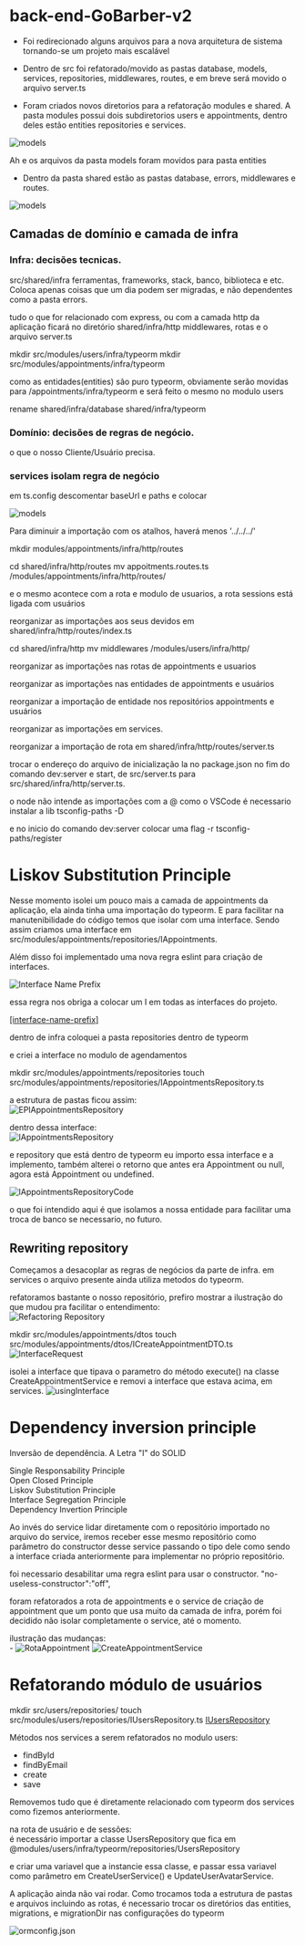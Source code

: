 # back-end-GoBarber-v2


- Foi redirecionado alguns arquivos para a nova arquitetura de sistema tornando-se um projeto mais escalável



- Dentro de src foi refatorado/movido as pastas database, models, services, repositories, middlewares, routes, e em breve será movido o arquivo server.ts

- Foram criados novos diretorios para a refatoração modules e shared. A pasta modules possui dois subdiretorios users e appointments, dentro deles estão entities repositories e services.


<img src="github/modules.png" alt="models">

Ah e os arquivos da pasta models foram movidos para pasta entities


- Dentro da pasta shared estão as pastas database, errors, middlewares e routes.

<img src="github/shared.png" alt="models">


## Camadas de domínio e camada de infra

### Infra: decisões tecnicas.
  src/shared/infra
  ferramentas, frameworks, stack, banco, biblioteca e etc.
  Coloca apenas coisas que um dia podem ser migradas, e não dependentes como a pasta errors.

  tudo o que for relacionado com express, ou com a camada http da aplicação ficará no diretório shared/infra/http
  middlewares, rotas e o arquivo server.ts

  mkdir src/modules/users/infra/typeorm
  mkdir src/modules/appointments/infra/typeorm

  como as entidades(entities) são puro typeorm, obviamente serão movidas para /appointments/infra/typeorm e será feito o mesmo no modulo users

  rename shared/infra/database shared/infra/typeorm


### Domínio: decisões de regras de negócio.
  o que o nosso Cliente/Usuário precisa.

### services isolam regra de negócio


em ts.config descomentar baseUrl e paths e colocar

<img src="github/tsconfig.png" alt="models">

Para diminuir a importação com os atalhos, haverá menos '../../../'


mkdir modules/appointments/infra/http/routes

cd shared/infra/http/routes
mv appoitments.routes.ts /modules/appointments/infra/http/routes/

e o mesmo acontece com a rota e modulo de usuarios, a rota sessions está ligada com usuários

reorganizar as importações aos seus devidos em shared/infra/http/routes/index.ts

cd shared/infra/http
mv middlewares /modules/users/infra/http/

reorganizar as importações nas rotas de appointments e usuarios

reorganizar as importações nas entidades de appointments e usuários

reorganizar a importação de entidade nos repositórios appointments e usuários

reorganizar as importações em services.

reorganizar a importação de rota em shared/infra/http/routes/server.ts

trocar o endereço do arquivo de inicialização la no package.json no fim do comando dev:server e start, de src/server.ts para src/shared/infra/http/server.ts.

o node não intende as importações com a @ como o VSCode é necessario instalar a lib tsconfig-paths -D

e no inicio do comando dev:server colocar uma flag -r tsconfig-paths/register


# Liskov Substitution Principle
Nesse momento isolei um pouco mais a camada de appointments da aplicação, ela ainda tinha uma importação do typeorm. E para facilitar na manutenibilidade do código temos que isolar com uma interface.  Sendo assim criamos uma interface em src/modules/appointments/repositories/IAppointments.

Além disso foi implementado uma nova regra eslint para criação de interfaces.


<img src="github/interfaceNamePrefix.png" alt="Interface Name Prefix">

essa regra nos obriga a colocar um I em todas as interfaces do projeto.

<a href="https://github.com/typescript-eslint/typescript-eslint/issues/1915">[interface-name-prefix]</a>


dentro de infra coloquei a pasta repositories dentro de typeorm

e criei a interface no modulo de agendamentos

mkdir src/modules/appointments/repositories
touch src/modules/appointments/repositories/IAppointmentsRepository.ts

 a estrutura de pastas ficou assim:
 <br />
<img src="github/epIAppointmentsRepository.png" alt="EPIAppointmentsRepository">


dentro dessa interface:
<br />
<img src="github/IAppointmentsRepositoryCode.png" alt="IAppointmentsRepository">

e repository que está dentro de typeorm eu importo essa interface e a implemento, também alterei o retorno que antes era Appointment ou null, agora está Appointment ou undefined.

<img src="github/AppointmentRepositoryCode.png" alt="IAppointmentsRepositoryCode">

o que foi intendido aqui é que isolamos a nossa entidade para facilitar uma troca de banco se necessario, no futuro.


## Rewriting repository

Começamos a desacoplar as regras de negócios da parte de infra. em services o arquivo presente ainda utiliza metodos do typeorm.

refatoramos bastante o nosso repositório, prefiro mostrar a ilustração do que mudou pra facilitar o entendimento:
<br />
<img src="github/refactoringRepository.png" alt="Refactoring Repository">


mkdir src/modules/appointments/dtos
touch src/modules/appointments/dtos/ICreateAppointmentDTO.ts
<img src="github/codeICreateAppointmentDTO.png" alt="InterfaceRequest">



isolei a interface que tipava o parametro do método execute() na classe CreateAppointmentService e removi a interface que estava acima, em services.
<img src="github/usingCodeICreateAppointmentDTO.png" alt="usingInterface">

# Dependency inversion principle

Inversão de dependência. A Letra "I" do SOLID

Single Responsability Principle <br />
Open Closed Principle <br />
Liskov Substitution Principle <br />
Interface Segregation Principle <br />
Dependency Invertion Principle <br />

Ao invés do service lidar diretamente com o repositório importado no arquivo do service, iremos receber esse mesmo repositório como parâmetro do constructor desse service passando o tipo dele como sendo a interface criada anteriormente para implementar no próprio repositório.

foi necessario desabilitar uma regra eslint para usar o constructor.
"no-useless-constructor":"off",


foram refatorados a rota de appointments e o service de criação de appointment que um ponto que usa muito da camada de infra, porém foi decidido não isolar completamente o service, até o momento.

ilustração das mudanças:
<br />-
<img src="github/appointmentsRoutes.png" alt="RotaAppointment">
<img src="github/serviceCreateAppointment.png" alt="CreateAppointmentService">

# Refatorando módulo de usuários

mkdir src/users/repositories/
touch src/modules/users/repositories/IUsersRepository.ts
<a href="src/modules/users/repositories/IUsersRepository.ts" target="_blank">IUsersRepository</a>


Métodos nos services a serem refatorados no modulo users:
<br />

- findById
- findByEmail
- create
- save

Removemos tudo que é diretamente relacionado com typeorm dos services como fizemos anteriormente.


na rota de usuário e de sessões:
<br />
 é necessário importar a classe UsersRepository que fica em @modules/users/infra/typeorm/repositories/UsersRepository

 e criar uma variavel que a instancie essa classe, e passar essa variavel como parâmetro em CreateUserService() e UpdateUserAvatarService.

 A aplicação ainda não vai rodar. Como trocamos toda a estrutura de pastas e arquivos incluindo as rotas, é necessario trocar os diretórios das entities, migrations, e migrationDir nas configurações do typeorm

 <img src="github/ormconfig.png" alt="ormconfig.json">



